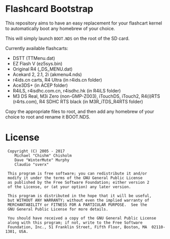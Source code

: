 # Flashcard Bootstrap

This repository aims to have an easy replacement for your flashcart kernel to automatically boot any homebrew of your choice. 

This will simply launch `BOOT.NDS` on the root of the SD card.

Currently available flashcarts:
- DSTT (TTMenu.dat)
- EZ Flash V (ez5sys.bin)
- Original R4 (_DS_MENU.dat)
- Acekard 2, 2.1, 2i (akmenu4.nds)
- r4ids.cn carts, R4 Ultra (in r4ids.cn folder)
- Ace3DS+ (in ACEP folder)
- R4iLS, r4isdhc.com.cn, r4isdhc.hk (in R4iLS folder)
- M3 DS Real, M3i Zero (non-GMP-Z003), iTouchDS, iTouch2, R4(i)RTS (r4rts.com), R4 SDHC RTS black (in M3R_iTDS_R4RTS folder)

Copy the appropriate files to root, and then add any homebrew of your choice to root and rename it BOOT.NDS.

# License

```
 Copyright (C) 2005 - 2017
	Michael "Chishm" Chisholm
	Dave "WinterMute" Murphy
	Claudio "sverx"

 This program is free software; you can redistribute it and/or
 modify it under the terms of the GNU General Public License
 as published by the Free Software Foundation; either version 2
 of the License, or (at your option) any later version.

 This program is distributed in the hope that it will be useful,
 but WITHOUT ANY WARRANTY; without even the implied warranty of
 MERCHANTABILITY or FITNESS FOR A PARTICULAR PURPOSE.  See the
 GNU General Public License for more details.

 You should have received a copy of the GNU General Public License
 along with this program; if not, write to the Free Software
 Foundation, Inc., 51 Franklin Street, Fifth Floor, Boston, MA  02110-1301, USA.
 ```
